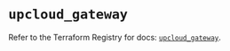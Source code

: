 # `upcloud_gateway`

Refer to the Terraform Registry for docs: [`upcloud_gateway`](https://registry.terraform.io/providers/upcloudltd/upcloud/4.0.0/docs/resources/gateway).
